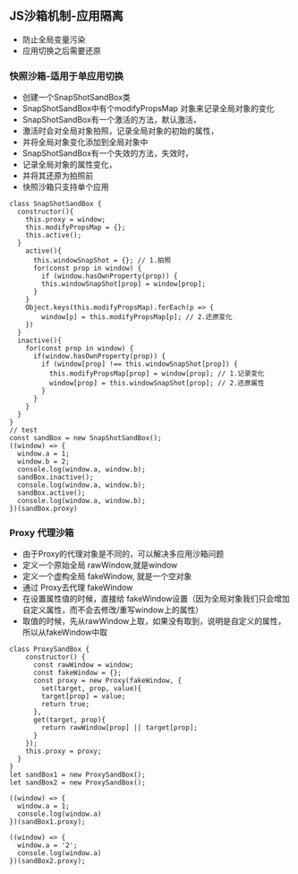 ## JS沙箱机制-应用隔离
- 防止全局变量污染
- 应用切换之后需要还原
### 快照沙箱-适用于单应用切换
- 创建一个SnapShotSandBox类
- SnapShotSandBox中有个modifyPropsMap 对象来记录全局对象的变化
- SnapShotSandBox有一个激活的方法，默认激活，
- 激活时会对全局对象拍照，记录全局对象的初始的属性，
- 并将全局对象变化添加到全局对象中
- SnapShotSandBox有一个失效的方法，失效时，
- 记录全局对象的属性变化，
- 并将其还原为拍照前
- 快照沙箱只支持单个应用
```
class SnapShotSandBox {
  constructor(){
    this.proxy = window;
    this.modifyPropsMap = {};
    this.active();
  }
    active(){
      this.windowSnapShot = {}; // 1.拍照
      for(const prop in window) {
        if (window.hasOwnProperty(prop)) {
        this.windowSnapShot[prop] = window[prop];
      }
    }
    Object.keys(this.modifyPropsMap).forEach(p => {
        window[p] = this.modifyPropsMap[p]; // 2.还原变化
    })
  }
  inactive(){
    for(const prop in window) {
      if(window.hasOwnProperty(prop)) {
        if (window[prop] !== this.windowSnapShot[prop]) { 
          this.modifyPropsMap[prop] = window[prop]; // 1.记录变化
          window[prop] = this.windowSnapShot[prop]; // 2.还原属性
        }
      }
    }
  }
}
// test
const sandBox = new SnapShotSandBox();
((window) => {
  window.a = 1;
  window.b = 2;
  console.log(window.a, window.b);
  sandBox.inactive();
  console.log(window.a, window.b);
  sandBox.active();
  console.log(window.a, window.b);
})(sandBox.proxy)
```
### Proxy 代理沙箱
- 由于Proxy的代理对象是不同的，可以解决多应用沙箱问题
- 定义一个原始全局 rawWindow,就是window
- 定义一个虚构全局 fakeWindow, 就是一个空对象
- 通过 Proxy去代理 fakeWindow
- 在设置属性值的时候，直接给 fakeWindow设置（因为全局对象我们只会增加自定义属性，而不会去修改/重写window上的属性）
- 取值的时候，先从rawWindow上取，如果没有取到，说明是自定义的属性，所以从fakeWindow中取
```
class ProxySandBox {
    constructor() {
      const rawWindow = window;
      const fakeWindow = {};
      const proxy = new Proxy(fakeWindow, {
        set(target, prop, value){
        target[prop] = value;
        return true;
      },
      get(target, prop){
        return rawWindow[prop] || target[prop];
      }
    });
    this.proxy = proxy;
  }
}
let sandBox1 = new ProxySandBox();
let sandBox2 = new ProxySandBox();

((window) => {
  window.a = 1;
  console.log(window.a)
})(sandBox1.proxy);

((window) => {
  window.a = '2';
  console.log(window.a)
})(sandBox2.proxy);
```
